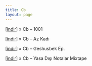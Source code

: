 ```yaml
---
title: Cb
layout: page
---
```


<a href="https://cloud.mail.ru/public/5b6510049218/CB%20-%201001" target="_blank">[indir]</a>  »  Cb &#8211; 1001

<a href="https://cloud.mail.ru/public/1333607f4ff2/CB%20-%20Az%20Kald%C4%B1" target="_blank">[indir]</a>  »  Cb &#8211; Az Kadı

<a href="https://cloud.mail.ru/public/c228abd8b140/CB%20-%20Geshusbek%20EP" target="_blank">[indir]</a>  »  Cb &#8211; Geshusbek Ep.

<a href="https://cloud.mail.ru/public/4976b3416ac4/CB%20-%20Yasa%20D%C4%B1%C5%9F%C4%B1%20Notalar%20Mixtape" target="_blank">[indir]</a>  »  Cb &#8211; Yasa Dışı Notalar Mixtape
